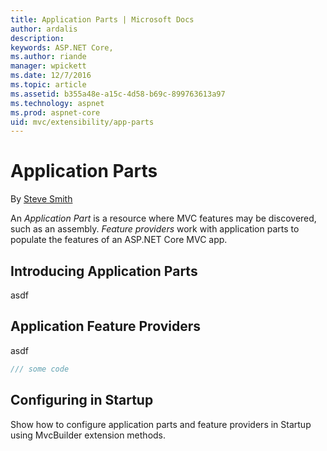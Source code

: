 ```yaml
---
title: Application Parts | Microsoft Docs
author: ardalis
description: 
keywords: ASP.NET Core,
ms.author: riande
manager: wpickett
ms.date: 12/7/2016
ms.topic: article
ms.assetid: b355a48e-a15c-4d58-b69c-899763613a97
ms.technology: aspnet
ms.prod: aspnet-core
uid: mvc/extensibility/app-parts
---
```

# Application Parts

By [Steve Smith](http://ardalis)

An *Application Part* is a resource where MVC features may be discovered, such as an assembly. *Feature providers* work with application parts to populate the features of an ASP.NET Core MVC app.

## Introducing Application Parts

asdf

## Application Feature Providers

asdf

<!-- literal_block {"ids": [], "linenos": true, "xml:space": "preserve", "language": "csharp"} -->

```csharp
/// some code
   ```

## Configuring in Startup

Show how to configure application parts and feature providers in Startup using MvcBuilder extension methods.

